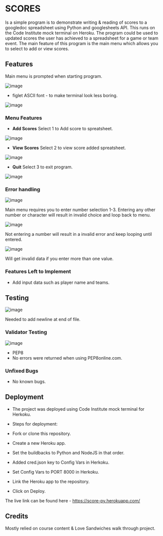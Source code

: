 # SCORES
Is a simple program is to demonstrate writing & reading of scores to a googledoc spreadsheet using Python and googlesheets API.
This runs on the Code Institute mock terminal on Heroku.
The program could  be used to updated scores the user has achieved to a spreadsheet for a game or team event.
The main feature of this program is the main menu which allows you to select to add or view scores.

## Features 
Main menu is prompted when starting program.

![image](https://user-images.githubusercontent.com/5288061/173103565-ed6fd652-6295-41b4-a3b8-159dd43190f1.png)

- figlet ASCII font - to make terminal look less boring.

![image](https://user-images.githubusercontent.com/5288061/173122747-d1352c54-a817-4fd5-bfa8-012b2d654256.png)

### Menu Features

- __Add Scores__ Select 1 to Add score to spreatsheet.

![image](https://user-images.githubusercontent.com/5288061/173109088-98047a88-8f44-4fef-9cf3-c31a1bc9ee69.png)

- __View Scores__ Select 2 to view score added spreatsheet.

![image](https://user-images.githubusercontent.com/5288061/173109333-f0fc9860-0938-4236-9701-f1139d29fb79.png)

- __Quit__ Select 3 to exit program.

![image](https://user-images.githubusercontent.com/5288061/173109451-83dd276a-7269-4e10-8daf-7bd9d24f0915.png)


### Error handling

![image](https://user-images.githubusercontent.com/5288061/173121778-60f5aaa2-1981-4636-a676-16e3667d50f4.png)

Main menu requires you to enter number selection 1-3. Entering any other number or character will result in invalid choice and loop back to menu.

![image](https://user-images.githubusercontent.com/5288061/173121479-f08c2063-1397-4d69-a8d2-d9ea5c33951e.png)

Not entering a number will result in a invalid error and keep looping until entered.

![image](https://user-images.githubusercontent.com/5288061/173144685-a93f4e66-c37c-4fec-b94e-2c5b787722d3.png)

Will get invalid data if you enter more than one value.


### Features Left to Implement

- Add input data such as player name and teams.

## Testing 

![image](https://user-images.githubusercontent.com/5288061/173120611-8ccf7304-786f-4207-be47-4fc54bb366e1.png)

Needed to add newline at end of file.

### Validator Testing 

![image](https://user-images.githubusercontent.com/5288061/173120960-1977ec81-64a0-4213-b72c-49d6f8c3d25d.png)

- PEP8
- No errors were returned when using PEP8online.com.

### Unfixed Bugs
- No known bugs.

## Deployment

- The project was deployed using Code Institute mock terminal for Herkoku.

- Steps for deployment:
- Fork or clone this repository.
- Create a new Heroku app.
- Set the buildbacks to Python and NodeJS in that order.
- Added cred.json key to Config Vars in Herkoku.
- Set Config Vars to PORT 8000 in Herkoku.
- Link the Heroku app to the repository.
- Click on Deploy. 

The live link can be found here - https://score-py.herokuapp.com/

## Credits 
Mostly relied on course content & Love Sandwiches walk through project.
